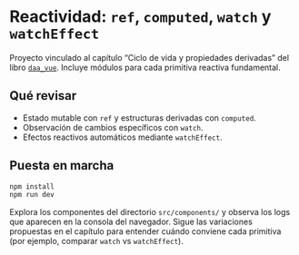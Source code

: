 # Reactividad: `ref`, `computed`, `watch` y `watchEffect`

Proyecto vinculado al capítulo “Ciclo de vida y propiedades derivadas” del libro [`daa_vue`](https://salesmendesandre.github.io/daa_vue/main/vue/p2c5_ciclo_de_vida_y_computed.html). Incluye módulos para cada primitiva reactiva fundamental.

## Qué revisar
- Estado mutable con `ref` y estructuras derivadas con `computed`.
- Observación de cambios específicos con `watch`.
- Efectos reactivos automáticos mediante `watchEffect`.

## Puesta en marcha
```bash
npm install
npm run dev
```

Explora los componentes del directorio `src/components/` y observa los logs que aparecen en la consola del navegador. Sigue las variaciones propuestas en el capítulo para entender cuándo conviene cada primitiva (por ejemplo, comparar `watch` vs `watchEffect`).

